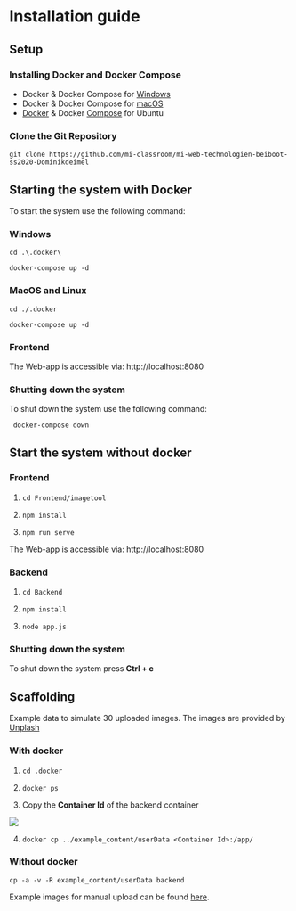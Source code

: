 # Installation guide 
## Setup 
### Installing Docker and Docker Compose
* Docker & Docker Compose for [Windows](https://docs.docker.com/docker-for-windows/install/)
* Docker & Docker Compose for [macOS](https://docs.docker.com/docker-for-mac/install/)
* [Docker](https://docs.docker.com/install/linux/docker-ce/ubuntu/) & Docker [Compose](https://docs.docker.com/compose/install/#install-compose) for Ubuntu
  
### Clone the Git Repository
`git clone https://github.com/mi-classroom/mi-web-technologien-beiboot-ss2020-Dominikdeimel`

## Starting the system with Docker
To start the system use the following command:

### Windows
    cd .\.docker\
        
    docker-compose up -d 
   
### MacOS and Linux
    cd ./.docker
        
    docker-compose up -d 
    
 ### Frontend
   The Web-app is accessible via: http://localhost:8080
    
 ### Shutting down the system
  To shut down the system use the following command:
    
     docker-compose down

## Start the system without docker

### Frontend
1.  ```cd Frontend/imagetool```
 
2.  ```npm install```
 
3.  ```npm run serve```
  
  The Web-app is accessible via: http://localhost:8080
  
### Backend
1. ```cd Backend```
 
2.  ```npm install```
  
3.  ```node app.js```
  
### Shutting down the system
  To shut down the system press **Ctrl + c**

## Scaffolding

Example data to simulate 30 uploaded images.
The images are provided by [Unplash](https://unsplash.com/)

### With docker

1. ```cd .docker```

2. ```docker ps```

3. Copy the **Container Id** of the backend container

![](https://github.com/mi-classroom/mi-web-technologien-beiboot-ss2020-Dominikdeimel/blob/master/.github/images/docker_container.png)

4. ```docker cp ../example_content/userData <Container Id>:/app/``` 

### Without docker

```cp -a -v -R example_content/userData backend```

Example images for manual upload can be found [here](https://github.com/mi-classroom/mi-web-technologien-beiboot-ss2020-Dominikdeimel/tree/master/example_content/example_images).
